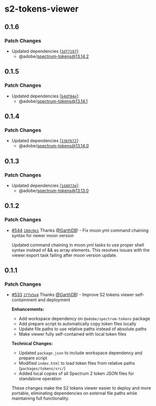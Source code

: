 # s2-tokens-viewer

## 0.1.6

### Patch Changes

- Updated dependencies [[`3df7197`](https://github.com/adobe/spectrum-tokens/commit/3df7197e7da23c9bb107f7dfcd935b5c62a86041)]:
  - @adobe/spectrum-tokens@13.14.2

## 0.1.5

### Patch Changes

- Updated dependencies [[`b4df84e`](https://github.com/adobe/spectrum-tokens/commit/b4df84e2f2ca246332907f9ddda94438288dd98e)]:
  - @adobe/spectrum-tokens@13.14.1

## 0.1.4

### Patch Changes

- Updated dependencies [[`336f672`](https://github.com/adobe/spectrum-tokens/commit/336f67216dfd875f0feb65c10059d9f3fe6dcaf7)]:
  - @adobe/spectrum-tokens@13.14.0

## 0.1.3

### Patch Changes

- Updated dependencies [[`1d4973e`](https://github.com/adobe/spectrum-tokens/commit/1d4973e78d814575da231c2c4080ead8a190d2fc)]:
  - @adobe/spectrum-tokens@13.13.0

## 0.1.2

### Patch Changes

- [#544](https://github.com/adobe/spectrum-tokens/pull/544) [`18dc0e1`](https://github.com/adobe/spectrum-tokens/commit/18dc0e12537e73d7290ae9b227754b5240807cf3) Thanks [@GarthDB](https://github.com/GarthDB)! - Fix moon.yml command chaining syntax for newer moon version

  Updated command chaining in moon.yml tasks to use proper shell syntax instead of && as array elements. This resolves issues with the viewer:export task failing after moon version update.

## 0.1.1

### Patch Changes

- [#533](https://github.com/adobe/spectrum-tokens/pull/533) [`27fe5e4`](https://github.com/adobe/spectrum-tokens/commit/27fe5e44fed13b7b1fddd02f614251cc47c4f8eb) Thanks [@GarthDB](https://github.com/GarthDB)! - Improve S2 tokens viewer self-containment and deployment

  **Enhancements:**
  - Add workspace dependency on `@adobe/spectrum-tokens` package
  - Add prepare script to automatically copy token files locally
  - Update file paths to use relative paths instead of absolute paths
  - Make viewer fully self-contained with local token files

  **Technical Changes:**
  - Updated `package.json` to include workspace dependency and prepare script
  - Modified `index.html` to load token files from relative paths (`packages/tokens/src/`)
  - Added local copies of all Spectrum 2 token JSON files for standalone operation

  These changes make the S2 tokens viewer easier to deploy and more portable, eliminating dependencies on external file paths while maintaining full functionality.
